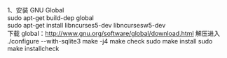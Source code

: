 1、安装  GNU Global    
sudo apt-get build-dep global<br />
sudo apt-get install libncurses5-dev libncursesw5-dev
<br />
下载 global：http://www.gnu.org/software/global/download.html 解压进入
./configure --with-sqlite3
make -j4
make check
sudo make install
sudo make installcheck

